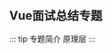 ## Vue面试总结专题
<!-- {foldName:VUE原理面试} -->
::: tip 专题简介
原理层
:::

<!-- ::: tip
⭐️⭐️⭐️⭐️⭐️ 专注于前端领域，“凡事必有回响”。⭐️⭐️⭐️⭐️⭐️

技术文档「它」的核心要素应该包括：

1. 它是什么？
2. 它有什么作用？换句话说，就是它能帮我们解决什么问题？
3. 它的优势是什么？有什么不足？
4. 它的竞品有哪些？各有什么特点？
5. 我要怎么用它？需要注意什么地方？
   ::: -->

<!-- ![An image](/images/mp/gh_code.jpg) -->

<!-- ![An image](/images/mp/mp.jpeg) -->
